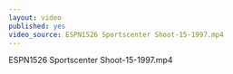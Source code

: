 ```yaml
---
layout: video
published: yes
video_source: ESPN1526 Sportscenter Shoot-15-1997.mp4
---
```

ESPN1526 Sportscenter Shoot-15-1997.mp4
